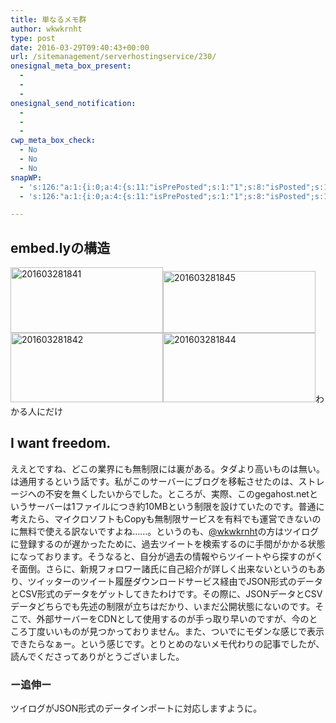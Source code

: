 ```yaml
---
title: 単なるメモ群
author: wkwkrnht
type: post
date: 2016-03-29T09:40:43+00:00
url: /sitemanagement/serverhostingservice/230/
onesignal_meta_box_present:
  - 
  - 
  - 
onesignal_send_notification:
  - 
  - 
  - 
cwp_meta_box_check:
  - No
  - No
  - No
snapWP:
  - 's:126:"a:1:{i:0;a:4:{s:11:"isPrePosted";s:1:"1";s:8:"isPosted";s:1:"1";s:4:"pgID";s:3:"677";s:5:"pDate";s:19:"2016-11-03 10:10:07";}}";'
  - 's:126:"a:1:{i:0;a:4:{s:11:"isPrePosted";s:1:"1";s:8:"isPosted";s:1:"1";s:4:"pgID";s:3:"677";s:5:"pDate";s:19:"2016-11-03 10:10:07";}}";'

---
```

## embed.lyの構造

[<img title="201603281841" style="border-top: 0px; border-right: 0px; background-image: none; border-bottom: 0px; padding-top: 0px; padding-left: 0px; border-left: 0px; margin: 0px; display: inline; padding-right: 0px" border="0" alt="201603281841" src="http://wkwkrnht.gegahost.net/wp-content/uploads/2016/03/201603281841_thumb.png" width="244" height="105" />][1][<img title="201603281845" style="border-top: 0px; border-right: 0px; background-image: none; border-bottom: 0px; padding-top: 0px; padding-left: 0px; border-left: 0px; display: inline; padding-right: 0px" border="0" alt="201603281845" src="http://wkwkrnht.gegahost.net/wp-content/uploads/2016/03/201603281845_thumb.png" width="244" height="99" />][2][<img title="201603281842" style="border-top: 0px; border-right: 0px; background-image: none; border-bottom: 0px; padding-top: 0px; padding-left: 0px; border-left: 0px; display: inline; padding-right: 0px" border="0" alt="201603281842" src="http://wkwkrnht.gegahost.net/wp-content/uploads/2016/03/201603281842_thumb.png" width="244" height="111" />][3][<img title="201603281844" style="border-top: 0px; border-right: 0px; background-image: none; border-bottom: 0px; padding-top: 0px; padding-left: 0px; border-left: 0px; display: inline; padding-right: 0px" border="0" alt="201603281844" src="http://wkwkrnht.gegahost.net/wp-content/uploads/2016/03/201603281844_thumb.png" width="244" height="111" />][4]わかる人にだけ

## I want freedom.

ええとですね、どこの業界にも無制限には裏がある。タダより高いものは無い。は通用するという話です。私がこのサーバーにブログを移転させたのは、ストレージへの不安を無くしたいからでした。ところが、実際、このgegahost.netというサーバーは1ファイルにつき約10MBという制限を設けていたのです。普通に考えたら、マイクロソフトもCopyも無制限サービスを有料でも運営できないのに無料で使える訳ないですよね……。というのも、<a href="http://twitter.com/wkwkrnht" target="_blank" rel="noopener nofollow">@wkwkrnht</a>の方はツイログに登録するのが遅かったために、過去ツイートを検索するのに手間がかかる状態になっております。そうなると、自分が過去の情報やらツイートやら探すのがくそ面倒。さらに、新規フォロワー諸氏に自己紹介が詳しく出来ないというのもあり、ツイッターのツイート履歴ダウンロードサービス経由でJSON形式のデータとCSV形式のデータをゲットしてきたわけです。その際に、JSONデータとCSVデータどちらでも先述の制限が立ちはだかり、いまだ公開状態にないのです。そこで、外部サーバーをCDNとして使用するのが手っ取り早いのですが、今のところ丁度いいものが見つかっておりません。また、ついでにモダンな感じで表示できたらなぁー。という感じです。とりとめのないメモ代わりの記事でしたが、読んでくださってありがとうございました。

### ー追伸ー 

ツイログがJSON形式のデータインポートに対応しますように。

 [1]: http://wkwkrnht.gegahost.net/wp-content/uploads/2016/03/201603281841.png
 [2]: http://wkwkrnht.gegahost.net/wp-content/uploads/2016/03/201603281845.png
 [3]: http://wkwkrnht.gegahost.net/wp-content/uploads/2016/03/201603281842.png
 [4]: http://wkwkrnht.gegahost.net/wp-content/uploads/2016/03/201603281844.png